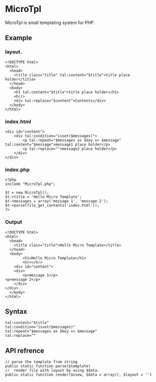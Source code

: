 # MicroTpl

MicroTpl is small templating system for PHP.

## Example
### layout.

	<!DOCTYPE html>
	<html>
	  <head>
		<title class="title" tal:content="$title">title place holder</title>
	  </head>
	  <body>
		<h1 tal:content="$title">title place holder</h1>
		<hr/>
		<div tal:replace="$content">Contents</div>
	  </body>
	</html>

### index.html

	<div id="content">
		<div tal:condition="isset($messages)">
			<p tal:repeat="$messages as $key => $message" tal:content="$message">message1 place holder</p>
			<p tal:replace="">message2 place holder</p>
		</div>
	</div>	

### index.php

	<?php
	include "MicroTpl.php";

	$t = new MicroTpl();
	$t->title = 'Hello Micro Template';
	$t->messages = array('message 1', 'message 2');
	$t->parse(file_get_contents('index.html'));
    ?>

### Output

	<!DOCTYPE html>
	<html>
	  <head>
		<title class="title">Hello Micro Template</title>
	  </head>
	  <body>
			<h1>Hello Micro Template</h1>
			<hr></hr>
		<div id="content">
		<div>
			<p>message 1</p>
	<p>message 2</p>
		</div>
	</div>
	  </body>
	</html>
	
## Syntax

    tal:content="$title"
	tal:condition="isset($messages)"	
	tal:repeat="$messages as $key => $message"
	tal:replace=""

## API refrence

	// parse the template from string 
	public static function parse($template)
	//	render file with layout by using $data.
	public static function render($view, $data = array(), $layout = '')	